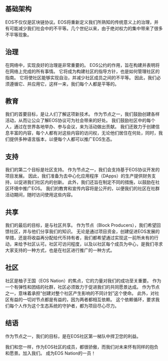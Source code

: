 <h2>基础架构</h2>
<p class="m-p-m-t-b text-align-center">EOS不仅仅是区块链协议。EOS将重新定义我们所熟知的传统意义上的治理，并有可能减少我们社会中的不平等。几个世纪以来，由于绝对权力的集中带来了很多不平等现象。</p>

<h2>治理</h2>
<p class="m-p-m-t-b text-align-center">在网络中，实现良好的治理是非常重要的。 EOS公约的作用，旨在构建并表明将在网络上完成的所有事情。 它将成为构建社区的指导方针，也是如何管理社区的指南。 它将使社区能够实现自治，并减少社区成员之间的不平等。 因此，我们必须遵循它、并应用它，这样一来，我们每个人都是平等的。</p>

<h2>教育</h2>
<p class="m-p-m-t-b text-align-center">我们的首要目标，是让人们了解这项新技术。 作为节点之一，我们鼓励创建各样活动，从而让公众了解EOS协议可为社会带来的好处。 我们鼓励社区中的每个人，通过在世界各地举办、参与会议，来为活动做出贡献。 我们还致力于创建信息丰富的内容，每个人都有对这些内容的访问权，无论他们居住在何处，同时，我们提供多种语言版本，以便每个人都可以推广EOS生态。</p>

<h2>支持</h2>
<p class="m-p-m-t-b text-align-center">我们的第二个目标是社区支持。 作为节点之一，我们会支持基于EOS协议开发的项目发展。 因此，我们准备为去中心化应用程序（DApps）的生产提供财务支持，以促进我们社区内的创新。 此外，我们还旨在制定不同的措施，以鼓励在社区环境中推广EOS。 我们的教育和宣传内容将是公开的，以便我们的社区在社群活动期间，随时访问使用这些内容。</p>

<h2>共享</h2>
<p class="m-p-m-t-b text-align-center">我们的最后的目标，是与社区共享。 作为节点（Block Producers），我们希望回馈社区，并与他们分享我们的知识。 无论是通过项目资金，创建促进EOS发展的举措，还是将收益再分配给代币持有者，我们都希望通过实现这一前所未有的行动，来给予社区认可。社区可访问程度，以及以社区每个成员为中心，是我们寻求大家支持的一种方式，也是在社区进行推广的一种方式。</p>

<h2>社区</h2>
<p class="m-p-m-t-b text-align-center">社区是柚子王国（EOS Nation）的焦点，它的力量对我们的成功至关重要。 作为一个有弹性和团结的社群，社区必须致力于促进我们的共同愿景达成。 作为节点之一，意味着承担“创建对整个社区产生影响的不同计划”这个使命。 此外，对社区有益的一切对节点都是有益的，因为两者都相互依赖。 这个依赖循环，要求我们每个人作为这个生态系统的守护者，都为项目尽心尽力。</p>

<h2>结语</h2>
<p class="m-p-m-t-b text-align-center">作为节点之一，我们的目标，是在EOS社区第一梯队中捍卫您的利益。</p>

<p class="m-p-m-t-b text-align-center">我们和您一样，作为EOS社区的成员，都很骄傲，而我们对未来怀有同样的抱负和愿景。加入我们。 成为EOS Nation的一员！</p>
